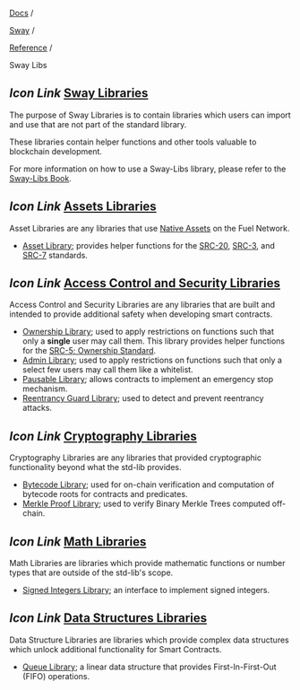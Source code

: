 [Docs](https://docs.fuel.network/) /

[Sway](https://docs.fuel.network/docs/sway/) /

[Reference](https://docs.fuel.network/docs/sway/reference/) /

Sway Libs

## _Icon Link_ [Sway Libraries](https://docs.fuel.network/docs/sway/reference/sway_libs/\#sway-libraries)

The purpose of Sway Libraries is to contain libraries which users can import and use that are not part of the standard library.

These libraries contain helper functions and other tools valuable to blockchain development.

For more information on how to use a Sway-Libs library, please refer to the [Sway-Libs Book](https://docs.fuel.network/docs/sway-libs/getting_started/).

## _Icon Link_ [Assets Libraries](https://docs.fuel.network/docs/sway/reference/sway_libs/\#assets-libraries)

Asset Libraries are any libraries that use [Native Assets](https://docs.fuel.network/docs/sway/blockchain-development/native_assets/) on the Fuel Network.

- [Asset Library](https://docs.fuel.network/docs/sway-libs/asset/); provides helper functions for the [SRC-20](https://docs.fuel.network/docs/sway-standards/src-20-native-asset/), [SRC-3](https://docs.fuel.network/docs/sway-standards/src-3-minting-and-burning/), and [SRC-7](https://docs.fuel.network/docs/sway-standards/src-7-asset-metadata/) standards.

## _Icon Link_ [Access Control and Security Libraries](https://docs.fuel.network/docs/sway/reference/sway_libs/\#access-control-and-security-libraries)

Access Control and Security Libraries are any libraries that are built and intended to provide additional safety when developing smart contracts.

- [Ownership Library](https://docs.fuel.network/docs/sway-libs/ownership/); used to apply restrictions on functions such that only a **single** user may call them. This library provides helper functions for the [SRC-5; Ownership Standard](https://docs.fuel.network/docs/sway-standards/src-5-ownership/).
- [Admin Library](https://docs.fuel.network/docs/sway-libs/admin/); used to apply restrictions on functions such that only a select few users may call them like a whitelist.
- [Pausable Library](https://docs.fuel.network/docs/sway-libs/pausable/); allows contracts to implement an emergency stop mechanism.
- [Reentrancy Guard Library](https://docs.fuel.network/docs/sway-libs/reentrancy/); used to detect and prevent reentrancy attacks.

## _Icon Link_ [Cryptography Libraries](https://docs.fuel.network/docs/sway/reference/sway_libs/\#cryptography-libraries)

Cryptography Libraries are any libraries that provided cryptographic functionality beyond what the std-lib provides.

- [Bytecode Library](https://docs.fuel.network/docs/sway-libs/bytecode/); used for on-chain verification and computation of bytecode roots for contracts and predicates.
- [Merkle Proof Library](https://docs.fuel.network/docs/sway-libs/merkle/); used to verify Binary Merkle Trees computed off-chain.

## _Icon Link_ [Math Libraries](https://docs.fuel.network/docs/sway/reference/sway_libs/\#math-libraries)

Math Libraries are libraries which provide mathematic functions or number types that are outside of the std-lib's scope.

- [Signed Integers Library](https://docs.fuel.network/docs/sway-libs/signed_integers/); an interface to implement signed integers.

## _Icon Link_ [Data Structures Libraries](https://docs.fuel.network/docs/sway/reference/sway_libs/\#data-structures-libraries)

Data Structure Libraries are libraries which provide complex data structures which unlock additional functionality for Smart Contracts.

- [Queue Library](https://docs.fuel.network/docs/sway-libs/queue/); a linear data structure that provides First-In-First-Out (FIFO) operations.